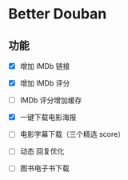 # Better Douban

## 功能

- [x] 增加 IMDb 链接
- [x] 增加 IMDb 评分
- [ ] IMDb 评分增加缓存
- [x] 一键下载电影海报
- [ ] 电影字幕下载（三个精选 score）
- [ ] 动态 回复优化
- [ ] 图书电子书下载

